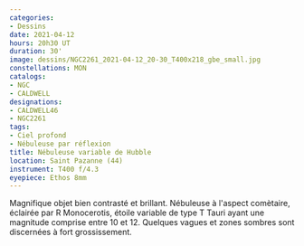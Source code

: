 ```yaml
---
categories:
- Dessins
date: 2021-04-12
hours: 20h30 UT
duration: 30'
image: dessins/NGC2261_2021-04-12_20-30_T400x218_gbe_small.jpg
constellations: MON
catalogs:
- NGC
- CALDWELL
designations:
- CALDWELL46 
- NGC2261
tags:
- Ciel profond
- Nébuleuse par réflexion 
title: Nébuleuse variable de Hubble
location: Saint Pazanne (44)
instrument: T400 f/4.3
eyepiece: Ethos 8mm
---
```

Magnifique objet bien contrasté et brillant. Nébuleuse à l'aspect comètaire, éclairée par R Monocerotis, étoile variable de type T Tauri ayant une magnitude comprise entre 10 et 12. Quelques vagues et zones sombres sont discernées à fort grossissement.
